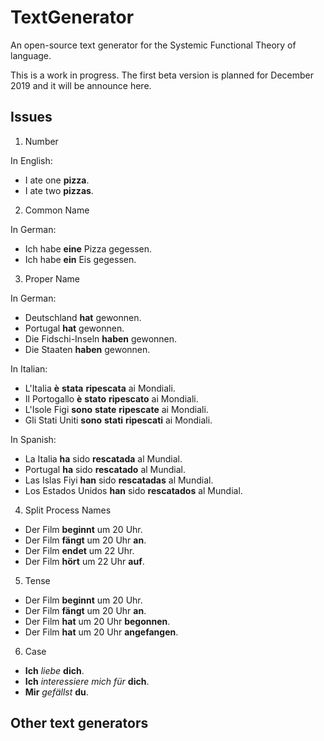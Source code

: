 # TextGenerator
An open-source text generator for the Systemic Functional Theory of language.

This is a work in progress. The first beta version is planned for December 2019 and it will be announce here.

## Issues

1) Number

In English:
- I ate one **pizza**.
- I ate two **pizzas**.

2) Common Name

In German:
- Ich habe **eine** Pizza gegessen.
- Ich habe **ein** Eis gegessen.

3) Proper Name

In German:
- Deutschland **hat** gewonnen.
- Portugal **hat** gewonnen.
- Die Fidschi-Inseln **haben** gewonnen.
- Die Staaten **haben** gewonnen.

In Italian:
- L'Italia **è** **stata** **ripescata** ai Mondiali.
- Il Portogallo **è** **stato** **ripescato** ai Mondiali.
- L'Isole Figi **sono** **state** **ripescate** ai Mondiali.
- Gli Stati Uniti **sono** **stati** **ripescati** ai Mondiali.


In Spanish:
- La Italia **ha** sido **rescatada** al Mundial.
- Portugal **ha** sido **rescatado** al Mundial.
- Las Islas Fiyi **han** sido **rescatadas** al Mundial.
- Los Estados Unidos **han** sido **rescatados** al Mundial.


4) Split Process Names

- Der Film **beginnt** um 20 Uhr.
- Der Film **fängt** um 20 Uhr **an**.
- Der Film **endet** um 22 Uhr.
- Der Film **hört** um 22 Uhr **auf**.

5) Tense

- Der Film **beginnt** um 20 Uhr.
- Der Film **fängt** um 20 Uhr **an**.
- Der Film **hat** um 20 Uhr **begonnen**.
- Der Film **hat** um 20 Uhr **angefangen**.

6) Case

- **Ich** *liebe* **dich**.
- **Ich** *interessiere* *mich* *für* **dich**.
- **Mir** *gefällst* **du**.

## Other text generators

